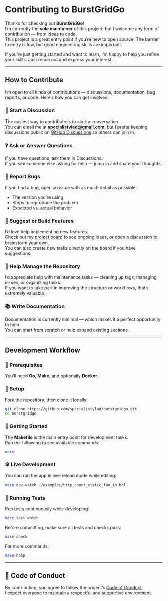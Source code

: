 # Contributing to BurstGridGo

Thanks for checking out **BurstGridGo**!  
I’m currently the **sole maintainer** of this project, but I welcome any form of contribution — from ideas to code.  
This project is a great entry point if you’re new to open source. The barrier to entry is low, but good engineering skills are important.  

If you’re just getting started and want to learn, I’m happy to help you refine your skills. Just reach out and express your interest.

---

## How to Contribute

I’m open to all kinds of contributions — discussions, documentation, bug reports, or code. Here’s how you can get involved:

### 💬 Start a Discussion
The easiest way to contribute is to start a conversation.  
You can email me at **specialistvlad@gmail.com**, but I prefer keeping discussions public on [GitHub Discussions](https://github.com/specialistvlad/burstgridgo/discussions) so others can join in.

### ❓ Ask or Answer Questions
If you have questions, ask them in Discussions.  
If you see someone else asking for help — jump in and share your thoughts.

### 🐞 Report Bugs
If you find a bug, open an issue with as much detail as possible:
- The version you’re using  
- Steps to reproduce the problem  
- Expected vs. actual behavior

### 🌱 Suggest or Build Features
I’d love help implementing new features.  
Check out my [project board](https://github.com/users/specialistvlad/projects/1/views/2) to see ongoing ideas, or open a discussion to brainstorm your own.  
You can also create new tasks directly on the board if you have suggestions.

### 🧩 Help Manage the Repository
I’d appreciate help with maintenance tasks — cleaning up tags, managing issues, or organizing tasks.  
If you want to take part in improving the structure or workflows, that’s extremely valuable.

### 📚 Write Documentation
Documentation is currently minimal — which makes it a perfect opportunity to help.  
You can start from scratch or help expand existing sections.

---

## Development Workflow

### 🔧 Prerequisites
You’ll need **Go**, **Make**, and optionally **Docker**.

### 🚀 Setup
Fork the repository, then clone it locally:
```sh
git clone https://github.com/specialistvlad/burstgridgo.git
cd burstgridgo
```

### 🧠 Getting Started
The **Makefile** is the main entry point for development tasks.  
Run the following to see available commands:  
```sh
make
```

### ⚙️ Live Development
You can run the app in live-reload mode while editing:  
```sh
make dev-watch ./examples/http_count_static_fan_in.hcl
```

### 🧪 Running Tests
Run tests continuously while developing:  
```sh
make test-watch
```

Before committing, make sure all tests and checks pass:  
```sh
make check
```

For more commands:  
```sh
make help
```

---

## 🧭 Code of Conduct
By contributing, you agree to follow the project’s [Code of Conduct](CODE_OF_CONDUCT.md).  
I expect everyone to maintain a respectful and supportive environment.